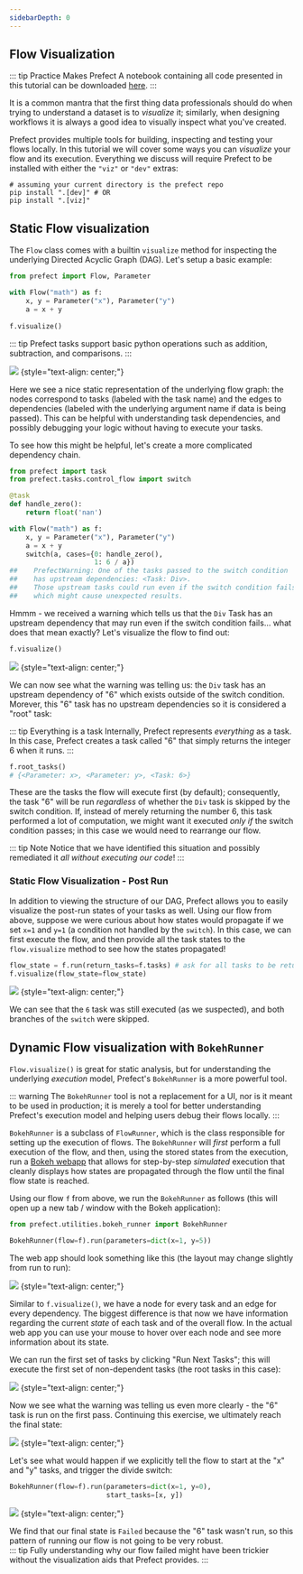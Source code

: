 ```yaml
---
sidebarDepth: 0
---
```


## Flow Visualization

::: tip Practice Makes Prefect
A notebook containing all code presented in this tutorial can be downloaded [here](/notebooks/visualization.ipynb).
:::

It is a common mantra that the first thing data professionals should do when trying to understand a dataset is to _visualize_ it; similarly, when designing workflows it is always a good idea to visually inspect what you've created.

Prefect provides multiple tools for building, inspecting and testing your flows locally.  In this tutorial we will cover some ways you can _visualize_ your flow and its execution.  Everything we discuss will require Prefect to be installed with either the `"viz"` or `"dev"` extras:
```
# assuming your current directory is the prefect repo
pip install ".[dev]" # OR
pip install ".[viz]"
```

## Static Flow visualization

The `Flow` class comes with a builtin `visualize` method for inspecting the underlying Directed Acyclic Graph (DAG).  Let's setup a basic example:


```python
from prefect import Flow, Parameter

with Flow("math") as f:
    x, y = Parameter("x"), Parameter("y")
    a = x + y
    
f.visualize()
```

::: tip
Prefect tasks support basic python operations such as addition, subtraction, and comparisons.
:::

![](/output_1_0.svg) {style="text-align: center;"}

Here we see a nice static representation of the underlying flow graph: the nodes correspond to tasks (labeled with the task name) and the edges to dependencies (labeled with the underlying argument name if data is being passed).  This can be helpful with understanding task dependencies, and possibly debugging your logic without having to execute your tasks.

To see how this might be helpful, let's create a more complicated dependency chain.


```python
from prefect import task
from prefect.tasks.control_flow import switch

@task
def handle_zero():
    return float('nan')

with Flow("math") as f:
    x, y = Parameter("x"), Parameter("y")
    a = x + y
    switch(a, cases={0: handle_zero(),
                     1: 6 / a})
##    PrefectWarning: One of the tasks passed to the switch condition 
##    has upstream dependencies: <Task: Div>. 
##    Those upstream tasks could run even if the switch condition fails, 
##    which might cause unexpected results.
```

Hmmm - we received a warning which tells us that the `Div` Task has an upstream dependency that may run even if the switch condition fails... what does that mean exactly?  Let's visualize the flow to find out:


```python
f.visualize()
```

![](/output_5_0.svg) {style="text-align: center;"}

We can now see what the warning was telling us: the `Div` task has an upstream dependency of "6" which exists outside of the switch condition. Morever, this "6" task has no upstream dependencies so it is considered a "root" task:

::: tip Everything is a task
Internally, Prefect represents _everything_ as a task.  In this case, Prefect creates a task called "6" that simply returns the integer 6 when it runs.
:::

```python
f.root_tasks()
# {<Parameter: x>, <Parameter: y>, <Task: 6>}
```

These are the tasks the flow will execute first (by default); consequently, the task "6" will be run _regardless_ of whether the `Div` task is skipped by the switch condition.  If, instead of merely returning the number 6, this task performed a lot of computation, we might want it executed _only if_ the switch condition passes; in this case we would need to rearrange our flow.  

::: tip Note
Notice that we have identified this situation and possibly remediated it _all without executing our code_!
:::

### Static Flow Visualization - Post Run

In addition to viewing the structure of our DAG, Prefect allows you to easily visualize the post-run states of your tasks as well. Using our flow from above, suppose we were curious about how states would propagate if we set `x=1` and `y=1` (a condition not handled by the `switch`).  In this case, we can first execute the flow, and then provide all the task states to the `flow.visualize` method to see how the states propagated!
```python
flow_state = f.run(return_tasks=f.tasks) # ask for all tasks to be returned
f.visualize(flow_state=flow_state)
```

![](/flow_visualize_colors.svg) {style="text-align: center;"}

We can see that the `6` task was still executed (as we suspected), and both branches of the `switch` were skipped.

## Dynamic Flow visualization with `BokehRunner`

`Flow.visualize()` is great for static analysis, but for understanding the underlying _execution_ model, Prefect's `BokehRunner` is a more powerful tool.  

::: warning
The `BokehRunner` tool is not a replacement for a UI, nor is it meant to be used in production; it is merely a tool for better understanding Prefect's execution model and helping users debug their flows locally.
:::

`BokehRunner` is a subclass of `FlowRunner`, which is the class responsible for setting up the execution of flows.  The `BokehRunner` will _first_ perform a full execution of the flow, and then, using the stored states from the execution, run a [Bokeh webapp](https://bokeh.pydata.org/en/latest/) that allows for step-by-step _simulated_ execution that cleanly displays how states are propagated through the flow until the final flow state is reached.

Using our flow `f` from above, we run the `BokehRunner` as follows (this will open up a new tab / window with the Bokeh application):


```python
from prefect.utilities.bokeh_runner import BokehRunner

BokehRunner(flow=f).run(parameters=dict(x=1, y=5))
```

The web app should look something like this (the layout may change slightly from run to run):

![](/bokeh1.png) {style="text-align: center;"}


Similar to `f.visualize()`, we have a node for every task and an edge for every dependency.  The biggest difference is that now we have information regarding the current _state_ of each task and of the overall flow.  In the actual web app you can use your mouse to hover over each node and see more information about its state.

We can run the first set of tasks by clicking "Run Next Tasks"; this will execute the first set of non-dependent tasks (the root tasks in this case): 

![](/bokeh2.png) {style="text-align: center;"}


Now we see what the warning was telling us even more clearly - the "6" task is run on the first pass.  Continuing this exercise, we ultimately reach the final state: 

![](/bokeh3.png) {style="text-align: center;"}


Let's see what would happen if we explicitly tell the flow to start at the "x" and "y" tasks, and trigger the divide switch:


```python
BokehRunner(flow=f).run(parameters=dict(x=1, y=0),
                        start_tasks=[x, y])
```

![](/bokeh4.png) {style="text-align: center;"}


We find that our final state is `Failed` because the "6" task wasn't run, so this pattern of running our flow is not going to be very robust.  
::: tip 
Fully understanding why our flow failed might have been trickier without the visualization aids that Prefect provides.
:::

